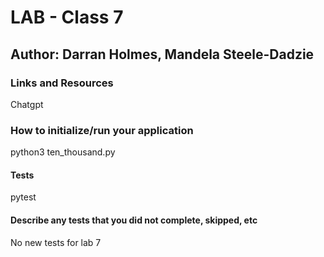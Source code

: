 # LAB - Class 7

## Author: Darran Holmes, Mandela Steele-Dadzie

### Links and Resources

Chatgpt

### How to initialize/run your application

python3 ten_thousand.py


#### Tests

pytest

#### Describe any tests that you did not complete, skipped, etc

No new tests for lab 7